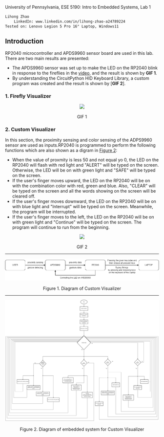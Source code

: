 University of Pennsylvania, ESE 5190: Intro to Embedded Systems, Lab 1  

    Lihong Zhao  
        LinkedIn: www.linkedin.com/in/lihong-zhao-a24789224  
    Tested on: Lenovo Legion 5 Pro 16" Laptop, Windows11 

## Introduction
RP2040 microcontroller and APDS9960 sensor board are used in this lab. There are two main results are presented:    
* The APDS9960 sensor was set up to make the LED on the RP2040 blink in response to the fireflies in the [video](https://www.youtube.com/watch?v=BtCGtaMrBXQ&t=413s), and the result is shown by **GIF 1**.  
* By understanding the CircuitPython HID Keyboard Library, a custom program was created and the result is shown by [**GIF 2**].  
### 1. Firefly Visualizer
<div align=center>
<img src="https://github.com/lihzhao14/ese5190-2022-lab1-firefly/blob/main/Image/3.2.gif" width="600">  
</div>

<p align="center">GIF 1</>

### 2. Custom Visualizer

In this section, the proximity sensing and color sensing of the ADPS9960 sensor are used as inputs.RP2040 is programmed to perform the following functions which are also shown as a digram in [Figure 2](https://github.com/lihzhao14/ese5190-2022-lab1-firefly/blob/main/Image/Flowchart.drawio.png):
* When the value of proxmity is less 50 and not equal yo 0, the LED on the RP2040 will flash with red light and "ALERT" will be typed on the screen. Otherwise, the LED will be on with green light and "SAFE" will be typed on the screen.
* If the user's finger moves upward, the LED on the RP2040 will be on with the combination color with red, green and blue. Also, "CLEAR" will be typed on the screen and all the words showing on the screen will be cleared off.
* If the user's finger moves downward, the LED on the RP2040 will be on with blue light and "Interrupt" will be typed on the screen. Meanwhile, the program will be interrupted.
* If the user's finger moves to the left, the LED on the RP2040 will be on with green light and "Continue" will be typed on the screen. The program will continue to run from the beginning.

<div align=center>
<img src="https://github.com/lihzhao14/ese5190-2022-lab1-firefly/blob/main/Image/4.4.gif" width="420">  
</div>

<p align="center">GIF 2</>

*** 
 
<div align=center>
<img src="https://github.com/lihzhao14/ese5190-2022-lab1-firefly/blob/main/Image/Digram%20of%20Coustom%20visualizer.png">  
</div>

<p align="center">Figure 1. Diagram of Custom Visualizer</>

***  

<div align=center>
<img src="https://github.com/lihzhao14/ese5190-2022-lab1-firefly/blob/main/Image/Diagram%20of%20embedded%20system%20for%20Custom%20Visualizer.png">  
</div>

<p align="center">Figure 2. Diagram of embedded system for Custom Visualizer</>
